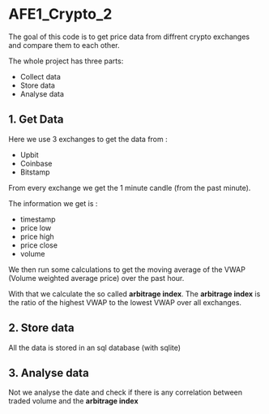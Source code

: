 # AFE1_Crypto_2
The goal of this code is to get price data from diffrent crypto exchanges and compare them to each other.

The whole project has three parts:

- Collect data
- Store data
- Analyse data

## 1.  Get Data

Here we use 3 exchanges to get the data from :
- Upbit
- Coinbase
- Bitstamp

From every exchange we get the 1 minute candle (from the past minute). 

The information we get is :
- timestamp
- price low
- price high
- price close
- volume

We then run some calculations to get the moving average of the VWAP (Volume weighted average price) over the past hour.

With that we calculate the so called **arbitrage index**. The **arbitrage index** is the ratio of the highest VWAP to the lowest VWAP over all exchanges.

## 2. Store data

All the data is stored in an sql database (with sqlite)


## 3. Analyse data

Not we analyse the date and check if there is any correlation between traded volume and the **arbitrage index**

